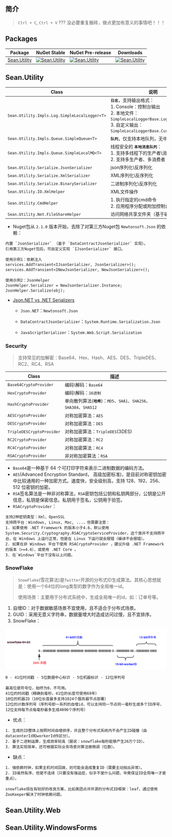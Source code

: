 ## 简介

> `Ctrl + C`, `Ctrl + V` ??? 没必要重复搬砖，做点更加有意义的事情吧！！！

## Packages

| Package                                                                              | NuGet Stable                                                                                                                                         | NuGet Pre-release                                                                                                                                       | Downloads                                                                                                                                             |
| ------------------------------------------------------------------------------------ | ---------------------------------------------------------------------------------------------------------------------------------------------------- | ------------------------------------------------------------------------------------------------------------------------------------------------------- | ----------------------------------------------------------------------------------------------------------------------------------------------------- |
| [Sean.Utility](https://www.nuget.org/packages/Sean.Utility/)                         | [![Sean.Utility](https://img.shields.io/nuget/v/Sean.Utility.svg)](https://www.nuget.org/packages/Sean.Utility/)                                     | [![Sean.Utility](https://img.shields.io/nuget/vpre/Sean.Utility.svg)](https://www.nuget.org/packages/Sean.Utility/)                                     | [![Sean.Utility](https://img.shields.io/nuget/dt/Sean.Utility.svg)](https://www.nuget.org/packages/Sean.Utility/)                                     |

## Sean.Utility

| Class                                         | 说明                                                                                                                                                               |
| --------------------------------------------- | ------------------------------------------------------------------------------------------------------------------------------------------------------------------ |
| `Sean.Utility.Impls.Log.SimpleLocalLogger<T>` | **`日志`**，支持输出格式：<br>1. Console：控制台输出<br>2. 本地文件：`SimpleLocalLoggerBase.LogFilePath`<br>3. 自定义输出：`SimpleLocalLoggerBase.CustomOutputLog` |
| `Sean.Utility.Impls.Queue.SimpleQueue<T>`     | **`队列`**，仅支持本地队列，无中间件                                                                                                                               |
| `Sean.Utility.Impls.Queue.SimpleLocalMQ<T>`   | 线程安全的 **`本地消息队列`**：<br>1. 支持多线程下的生产者\消费者模式<br>2. 支持多生产者、多消费者                                                                 |
| `Sean.Utility.Serialize.JsonSerializer`       | json序列化\反序列化                                                                                                                                                |
| `Sean.Utility.Serialize.XmlSerializer`        | XML序列化\反序列化                                                                                                                                                 |
| `Sean.Utility.Serialize.BinarySerializer`     | 二进制序列化\反序列化                                                                                                                                              |
| `Sean.Utility.IO.XmlHelper`                   | XML文件操作                                                                                                                                                        |
| `Sean.Utility.CmdHelper`                      | 1. 执行指定的cmd命令<br>2. 应用程序分配或附加控制台                                                                                                                |
| `Sean.Utility.Net.FileShareHelper`            | 访问网络共享文件夹（基于磁盘映射）                                                                                                                                 |

- Nuget包从 `2.1.0` 版本开始，去除了对第三方Nuget包 `Newtonsoft.Json` 的依赖：

```
内置 `JsonSerializer` （基于 `DataContractJsonSerializer` 实现）。
引用第三方Nuget包后，可自定义实现 `IJsonSerializer` 接口。

使用示例1：依赖注入
services.AddTransient<IJsonSerializer, JsonSerializer>();
services.AddTransient<INewJsonSerializer, NewJsonSerializer>();

使用示例2：JsonHelper
JsonHelper.Serializer = NewJsonSerializer.Instance;
JsonHelper.Serialize(obj);
```

- [Json.NET vs .NET Serializers](https://www.newtonsoft.com/json/help/html/jsonnetvsdotnetserializers.htm)
  
  - `Json.NET`：`Newtonsoft.Json`
  
  - `DataContractJsonSerializer`：`System.Runtime.Serialization.Json`
  
  - `JavaScriptSerializer`：`System.Web.Script.Serialization`

### Security

> 支持常见的加解密：Base64、Hex、Hash、AES、DES、TripleDES、RC2、RC4、RSA

| Class                     | 描述                                                                    |
| ------------------------- | ----------------------------------------------------------------------- |
| `Base64CryptoProvider`    | 编码\解码：`Base64`                                                     |
| `HexCryptoProvider`       | 编码\解码：`16进制`                                                     |
| `HashCryptoProvider`      | 单向散列算法(**`哈希`**)：`MD5`、`SHA1`、`SHA256`、`SHA384`、`SHA512`   |
| `AESCryptoProvider`       | 对称加密算法：`AES`                                                     |
| `DESCryptoProvider`       | 对称加密算法：`DES`                                                     |
| `TripleDESCryptoProvider` | 对称加密算法：`TripleDES`(3DES)                                         |
| `RC2CryptoProvider`       | 对称加密算法：`RC2`                                                     |
| `RC4CryptoProvider`       | 对称加密算法：`RC4`                                                     |
| `RSACryptoProvider`       | 非对称加密算法：`RSA`                                                   |

- `Base64`是一种基于 64 个可打印字符来表示二进制数据的编码方法。
- `AES`(Advanced Encryption Standard， 高级加密标准)，是目前对称密钥加密中比较通用的一种加密方式。速度快，安全级别高，支持 128、192、256、512 位密钥的加密。
- `RSA`签名算法是一种非对称算法，`RSA`密钥包括公钥和私钥两部分，公钥是公开信息，私钥是保密信息。私钥用于签名，公钥用于验签。
- `RSACryptoProvider`：

```
支持2种密钥类型：Xml、OpenSSL
支持跨平台：Windows, Linux, Mac, ...，但需要注意：
1. 如果使用 .NET Framework 的版本小于4.6，默认使用 System.Security.Cryptography.RSACryptoServiceProvider，这个类并不支持跨平台，在 Windows 上运行正常，但是在 Linux 下运行就会报错（编译不会报错）。
2. 如果在非 Windows 平台下使用 RSACryptoProvider ，建议升级 .NET Framework 的版本（>=4.6），或使用 .NET Core 。
3. 在`Windows`平台下没有以上问题。
```

### SnowFlake

> `SnowFlake`(雪花算法)是`Twitter`开源的分布式ID生成算法。其核心思想就是：使用一个64位的long类型的数字作为全局唯一id。
>
> 使用场景：主要用于分布式系统中，生成全局唯一的id，如：订单号等。

1. 自增ID：对于数据敏感场景不宜使用，且不适合于分布式场景。
2. GUID：采用无意义字符串，数据量增大时造成访问过慢，且不宜排序。
3. SnowFlake：

![snowflake](https://github.com/Sean-Lu/Utility/blob/master/docs/images/snowflake.png)

```
0 - 41位时间戳 - 5位数据中心标识 - 5位机器标识 - 12位序列号

最高位是符号位，始终为0，不可用。
41位的时间戳（精确到毫秒，41位的长度可使用69年）
10位的机器ID（10位长度最多支持1024个服务器节点部署）
12位的计数序列号（序列号即一系列的自增id，可以支持同一节点同一毫秒生成多个ID序号，12位支持每节点每毫秒最多生成4096个序列号）
```

- 优点：

```
1. 生成的ID整体上按照时间自增排序，并且整个分布式系统内不会产生ID碰撞（由datacenterId和workerId作区分）。
2. 基于二进制运算，生成效率较高（据说：snowflake每秒能够产生26万个ID）。
3. 算法实现简单，还可根据实际业务场景对算法做微调（位数）。
```
- 缺点：

```
1. 强依赖时钟，如果主机时间回拨，则可能会造成重复ID（需要主动抛出异常）。
2. ID虽然有序，但是不连续（只要没有强迫症，似乎不是什么问题，毕竟保证ID全局唯一才是重点）。

snowflake现在有较好的改良方案，比如美团点评开源的分布式ID框架：leaf，通过使用ZooKeeper解决了时钟依赖问题。
```

## Sean.Utility.Web

## Sean.Utility.WindowsForms
